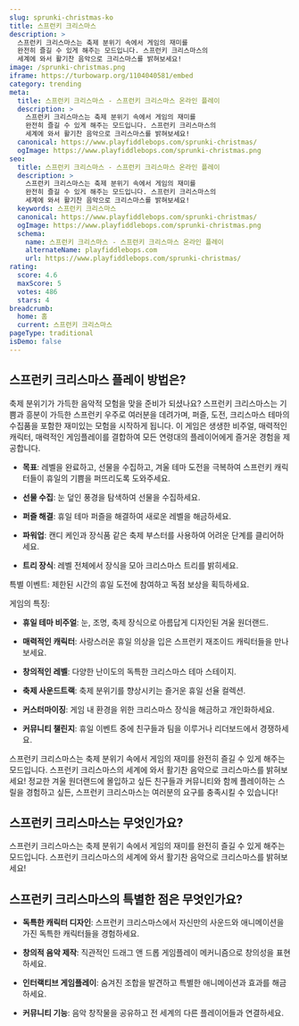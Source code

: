 ```yaml
---
slug: sprunki-christmas-ko
title: 스프런키 크리스마스
description: >
  스프런키 크리스마스는 축제 분위기 속에서 게임의 재미를 
  완전히 즐길 수 있게 해주는 모드입니다. 스프런키 크리스마스의 
  세계에 와서 활기찬 음악으로 크리스마스를 밝혀보세요!
image: /sprunki-christmas.png
iframe: https://turbowarp.org/1104040581/embed
category: trending
meta:
  title: 스프런키 크리스마스 - 스프런키 크리스마스 온라인 플레이
  description: >
    스프런키 크리스마스는 축제 분위기 속에서 게임의 재미를 
    완전히 즐길 수 있게 해주는 모드입니다. 스프런키 크리스마스의 
    세계에 와서 활기찬 음악으로 크리스마스를 밝혀보세요!
  canonical: https://www.playfiddlebops.com/sprunki-christmas/
  ogImage: https://www.playfiddlebops.com/sprunki-christmas.png
seo:
  title: 스프런키 크리스마스 - 스프런키 크리스마스 온라인 플레이
  description: >
    스프런키 크리스마스는 축제 분위기 속에서 게임의 재미를 
    완전히 즐길 수 있게 해주는 모드입니다. 스프런키 크리스마스의 
    세계에 와서 활기찬 음악으로 크리스마스를 밝혀보세요!
  keywords: 스프런키 크리스마스
  canonical: https://www.playfiddlebops.com/sprunki-christmas/
  ogImage: https://www.playfiddlebops.com/sprunki-christmas.png
  schema:
    name: 스프런키 크리스마스 - 스프런키 크리스마스 온라인 플레이
    alternateName: playfiddlebops.com
    url: https://www.playfiddlebops.com/sprunki-christmas/
rating:
  score: 4.6
  maxScore: 5
  votes: 486
  stars: 4
breadcrumb:
  home: 홈
  current: 스프런키 크리스마스
pageType: traditional
isDemo: false
---
```


## 스프런키 크리스마스 플레이 방법은?

축제 분위기가 가득한 음악적 모험을 맞을 준비가 되셨나요? 스프런키 크리스마스는 기쁨과 흥분이 가득한 스프런키 우주로 여러분을 데려가며, 퍼즐, 도전, 크리스마스 테마의 수집품을 포함한 재미있는 모험을 시작하게 됩니다. 이 게임은 생생한 비주얼, 매력적인 캐릭터, 매력적인 게임플레이를 결합하여 모든 연령대의 플레이어에게 즐거운 경험을 제공합니다.

- **목표**: 레벨을 완료하고, 선물을 수집하고, 겨울 테마 도전을 극복하여 스프런키 캐릭터들이 휴일의 기쁨을 퍼뜨리도록 도와주세요.

- **선물 수집**: 눈 덮인 풍경을 탐색하여 선물을 수집하세요.

- **퍼즐 해결**: 휴일 테마 퍼즐을 해결하여 새로운 레벨을 해금하세요.

- **파워업**: 캔디 케인과 장식품 같은 축제 부스터를 사용하여 어려운 단계를 클리어하세요.

- **트리 장식**: 레벨 전체에서 장식을 모아 크리스마스 트리를 밝히세요.

특별 이벤트: 제한된 시간의 휴일 도전에 참여하고 독점 보상을 획득하세요.

게임의 특징:

- **휴일 테마 비주얼**: 눈, 조명, 축제 장식으로 아름답게 디자인된 겨울 원더랜드.

- **매력적인 캐릭터**: 사랑스러운 휴일 의상을 입은 스프런키 재조이드 캐릭터들을 만나보세요.

- **창의적인 레벨**: 다양한 난이도의 독특한 크리스마스 테마 스테이지.

- **축제 사운드트랙**: 축제 분위기를 향상시키는 즐거운 휴일 선율 컬렉션.

- **커스터마이징**: 게임 내 환경을 위한 크리스마스 장식을 해금하고 개인화하세요.

- **커뮤니티 챌린지**: 휴일 이벤트 중에 친구들과 팀을 이루거나 리더보드에서 경쟁하세요.

스프런키 크리스마스는 축제 분위기 속에서 게임의 재미를 완전히 즐길 수 있게 해주는 모드입니다. 스프런키 크리스마스의 세계에 와서 활기찬 음악으로 크리스마스를 밝혀보세요! 정교한 겨울 원더랜드에 몰입하고 싶든 친구들과 커뮤니티와 함께 플레이하는 스릴을 경험하고 싶든, 스프런키 크리스마스는 여러분의 요구를 충족시킬 수 있습니다!

## 스프런키 크리스마스는 무엇인가요?

스프런키 크리스마스는 축제 분위기 속에서 게임의 재미를 완전히 즐길 수 있게 해주는 모드입니다. 스프런키 크리스마스의 세계에 와서 활기찬 음악으로 크리스마스를 밝혀보세요!

## 스프런키 크리스마스의 특별한 점은 무엇인가요?

- **독특한 캐릭터 디자인**: 스프런키 크리스마스에서 자신만의 사운드와 애니메이션을 가진 독특한 캐릭터들을 경험하세요.

- **창의적 음악 제작**: 직관적인 드래그 앤 드롭 게임플레이 메커니즘으로 창의성을 표현하세요.

- **인터랙티브 게임플레이**: 숨겨진 조합을 발견하고 특별한 애니메이션과 효과를 해금하세요.

- **커뮤니티 기능**: 음악 창작물을 공유하고 전 세계의 다른 플레이어들과 연결하세요.